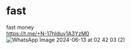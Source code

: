 # fast
fast money  
https://t.me/+N-17hIduv1A3YzM0
![WhatsApp Image 2024-06-13 at 02 42 03 (2)](https://github.com/brunkenused/fast/assets/172590445/0b08cf4b-87a1-4699-983d-5ccaffa4622b)
